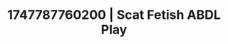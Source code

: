 ---
categories:
- Dirty inner voice
- Sensual selfie
- Shadow play
- Real couple content
- Creative kink
image: /assets/images/1747787760200.jpg
layout: post
seo:
  description: Featured content with artistic ABDL Play, Scat Fetish. HD images available.
  keywords: ABDL Play, Scat Fetish
  og_image: /assets/images/1747787760200.jpg
  schema_type: VisualArtwork
tags:
- '#1747787760200'
- ABDL Play
- Scat Fetish
title: 1747787760200 | Scat Fetish ABDL Play
---